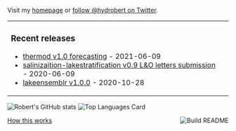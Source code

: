 Visit my [homepage](https://robertladwig.github.io) or [follow @hydrobert on Twitter](https://twitter.com/hydrobert).

<table><tr><td valign="top">

### Recent releases
<!-- recent_releases starts -->
* [thermod v1.0 forecasting](https://github.com/robertladwig/thermod/releases/tag/v1.0) - 2021-06-09
* [salinizaition-lakestratification v0.9 L&O letters submission](https://github.com/robertladwig/salinization_lakestratification/releases/tag/v0.9) - 2020-06-09
* [lakeensemblr v1.0.0](https://github.com/aemon-j/LakeEnsemblR/releases/tag/v1.0.0) - 2020-10-28
<!-- recent_releases ends -->
</td><td valign="top">

  </td></tr></table>
  
![Robert's GitHub stats](https://github-readme-stats.vercel.app/api?username=robertladwig&show_icons=true&theme=merko)
![Top Languages Card](https://github-readme-stats.vercel.app/api/top-langs/?username=robertladwig&layout=compact&theme=merko)


<a href="https://github.com/simonw/simonw/actions"><img src="https://github.com/simonw/simonw/workflows/Build%20README/badge.svg" align="right" alt="Build README"></a> <a href="https://simonwillison.net/2020/Jul/10/self-updating-profile-readme/">How this works</a>
<!--
**robertladwig/robertladwig** is a ✨ _special_ ✨ repository because its `README.md` (this file) appears on your GitHub profile.

Here are some ideas to get you started:

- 🔭 I’m currently working on ...
- 🌱 I’m currently learning ...
- 👯 I’m looking to collaborate on ...
- 🤔 I’m looking for help with ...
- 💬 Ask me about ...
- 📫 How to reach me: ...
- 😄 Pronouns: ...
- ⚡ Fun fact: ...
-->

